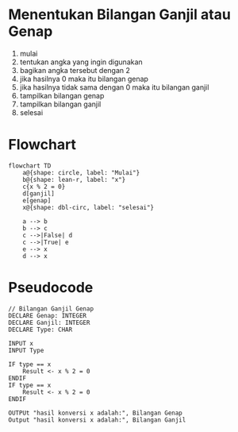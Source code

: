 # Menentukan Bilangan Ganjil atau Genap
1. mulai
2. tentukan angka yang ingin digunakan
3. bagikan angka tersebut dengan 2 
4. jika hasilnya 0 maka itu bilangan genap 
5. jika hasilnya tidak sama dengan 0 maka itu bilangan ganjil
6. tampilkan bilangan genap
7. tampilkan bilangan ganjil
8. selesai

# Flowchart

```mermaid
flowchart TD
    a@{shape: circle, label: "Mulai"}
    b@{shape: lean-r, label: "x"}
    c{x % 2 = 0}
    d[ganjil]
    e[genap]
    x@{shape: dbl-circ, label: "selesai"}

    a --> b
    b --> c
    c -->|False| d
    c -->|True| e
    e --> x
    d --> x

```
# Pseudocode
```
// Bilangan Ganjil Genap
DECLARE Genap: INTEGER
DECLARE Ganjil: INTEGER
DECLARE Type: CHAR

INPUT x
INPUT Type

IF type == x
    Result <- x % 2 = 0
ENDIF
IF type == x
    Result <- x % 2 = 0
ENDIF

OUTPUt "hasil konversi x adalah:", Bilangan Genap
Output "hasil konversi x adalah:", Bilangan Ganjil

```